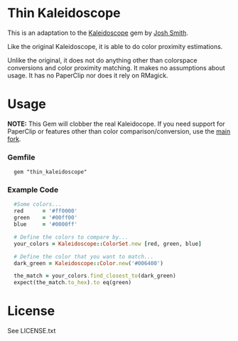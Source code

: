 # Thin Kaleidoscope

This is an adaptation to the [Kaleidoscope](https://github.com/JoshSmith/kaleidoscope) gem by [Josh Smith](https://github.com/JoshSmith).

Like the original Kaleidoscope, it is able to do color proximity estimations.

Unlike the original, it does not do anything other than colorspace conversions and color proximity matching. It makes no assumptions about usage. It has no PaperClip nor does it rely on RMagick.

# Usage

**NOTE:** This Gem will clobber the real Kaleidocope. If you need support for PaperClip or features other than color comparison/conversion, use the [main fork](https://github.com/JoshSmith/kaleidoscope).

### Gemfile

```
  gem "thin_kaleidoscope"
```
### Example Code

```ruby
  #Some colors...
  red      = '#ff0000'
  green    = '#00ff00'
  blue     = '#0000ff'

  # Define the colors to compare by...
  your_colors = Kaleidoscope::ColorSet.new [red, green, blue]

  # Define the color that you want to match...
  dark_green = Kaleidoscope::Color.new('#006400')

  the_match = your_colors.find_closest_to(dark_green)
  expect(the_match.to_hex).to eq(green)
```
# License
  See LICENSE.txt